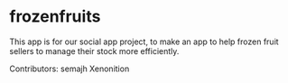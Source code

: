 # frozenfruits
This app is for our social app project, to make an app to help frozen fruit sellers to manage their stock more efficiently.

Contributors: 
semajh
Xenonition

